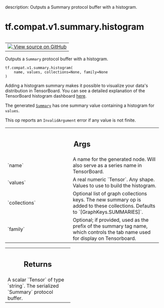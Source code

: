 description: Outputs a Summary protocol buffer with a histogram.

<div itemscope itemtype="http://developers.google.com/ReferenceObject">
<meta itemprop="name" content="tf.compat.v1.summary.histogram" />
<meta itemprop="path" content="Stable" />
</div>

# tf.compat.v1.summary.histogram

<!-- Insert buttons and diff -->

<table class="tfo-notebook-buttons tfo-api nocontent" align="left">
<td>
  <a target="_blank" href="https://github.com/tensorflow/tensorflow/blob/r2.2/tensorflow/python/summary/summary.py#L143-L181">
    <img src="https://www.tensorflow.org/images/GitHub-Mark-32px.png" />
    View source on GitHub
  </a>
</td>
</table>



Outputs a `Summary` protocol buffer with a histogram.

<pre class="devsite-click-to-copy prettyprint lang-py tfo-signature-link">
<code>tf.compat.v1.summary.histogram(
    name, values, collections=None, family=None
)
</code></pre>



<!-- Placeholder for "Used in" -->

Adding a histogram summary makes it possible to visualize your data's
distribution in TensorBoard. You can see a detailed explanation of the
TensorBoard histogram dashboard
[here](https://www.tensorflow.org/get_started/tensorboard_histograms).

The generated
[`Summary`](https://www.tensorflow.org/code/tensorflow/core/framework/summary.proto)
has one summary value containing a histogram for `values`.

This op reports an `InvalidArgument` error if any value is not finite.

<!-- Tabular view -->
 <table class="responsive fixed orange">
<colgroup><col width="214px"><col></colgroup>
<tr><th colspan="2"><h2 class="add-link">Args</h2></th></tr>

<tr>
<td>
`name`
</td>
<td>
A name for the generated node. Will also serve as a series name in
TensorBoard.
</td>
</tr><tr>
<td>
`values`
</td>
<td>
A real numeric `Tensor`. Any shape. Values to use to
build the histogram.
</td>
</tr><tr>
<td>
`collections`
</td>
<td>
Optional list of graph collections keys. The new summary op is
added to these collections. Defaults to `[GraphKeys.SUMMARIES]`.
</td>
</tr><tr>
<td>
`family`
</td>
<td>
Optional; if provided, used as the prefix of the summary tag name,
which controls the tab name used for display on Tensorboard.
</td>
</tr>
</table>



<!-- Tabular view -->
 <table class="responsive fixed orange">
<colgroup><col width="214px"><col></colgroup>
<tr><th colspan="2"><h2 class="add-link">Returns</h2></th></tr>
<tr class="alt">
<td colspan="2">
A scalar `Tensor` of type `string`. The serialized `Summary` protocol
buffer.
</td>
</tr>

</table>

